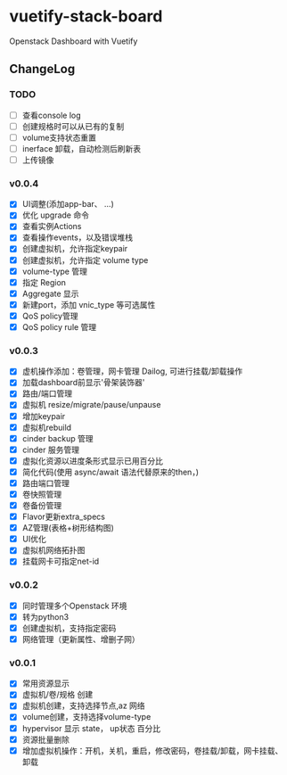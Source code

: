 # vuetify-stack-board
Openstack Dashboard with Vuetify

## ChangeLog

### TODO

- [ ] 查看console log
- [ ] 创建规格时可以从已有的复制
- [ ] volume支持状态重置
- [ ] inerface 卸载，自动检测后刷新表
- [ ] 上传镜像

### v0.0.4

- [X] UI调整(添加app-bar、 ...)
- [X] 优化 upgrade 命令
- [X] 查看实例Actions
- [X] 查看操作events，以及错误堆栈
- [X] 创建虚拟机，允许指定keypair
- [X] 创建虚拟机，允许指定 volume type
- [X] volume-type 管理
- [X] 指定 Region
- [X] Aggregate 显示
- [X] 新建port，添加 vnic_type 等可选属性
- [X] QoS policy管理
- [X] QoS policy rule 管理

### v0.0.3

- [X] 虚机操作添加：卷管理，网卡管理 Dailog, 可进行挂载/卸载操作
- [X] 加载dashboard前显示'骨架装饰器'
- [X] 路由/端口管理
- [X] 虚拟机 resize/migrate/pause/unpause
- [X] 增加keypair
- [X] 虚拟机rebuild
- [X] cinder backup 管理
- [X] cinder 服务管理
- [X] 虚拟化资源以进度条形式显示已用百分比
- [X] 简化代码(使用 async/await 语法代替原来的then，)
- [X] 路由端口管理
- [X] 卷快照管理
- [X] 卷备份管理
- [X] Flavor更新extra_specs
- [X] AZ管理(表格+树形结构图)
- [X] UI优化
- [X] 虚拟机网络拓扑图
- [X] 挂载网卡可指定net-id

### v0.0.2

- [X] 同时管理多个Openstack 环境
- [X] 转为python3
- [X] 创建虚拟机，支持指定密码
- [X] 网络管理（更新属性、增删子网）

### v0.0.1

- [x] 常用资源显示
- [x] 虚拟机/卷/规格 创建
- [x] 虚拟机创建，支持选择节点,az 网络
- [x] volume创建，支持选择volume-type
- [x] hypervisor 显示 state， up状态 百分比
- [x] 资源批量删除
- [x] 增加虚拟机操作：开机，关机，重启，修改密码，卷挂载/卸载，网卡挂载、卸载
